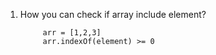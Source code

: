 1. How you can check if array include element?
            
            arr = [1,2,3]
            arr.indexOf(element) >= 0
